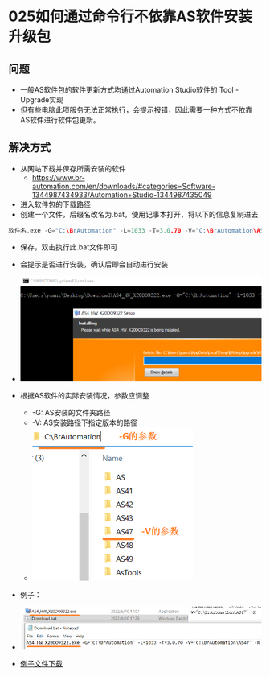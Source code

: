 # 025如何通过命令行不依靠AS软件安装升级包
## 问题
- 一般AS软件包的软件更新方式均通过Automation Studio软件的 Tool - Upgrade实现
- 但有些电脑此项服务无法正常执行，会提示报错，因此需要一种方式不依靠AS软件进行软件包更新。

## 解决方式
- 从网站下载并保存所需安装的软件
    - https://www.br-automation.com/en/downloads/#categories=Software-1344987434933/Automation+Studio-1344987435049
- 进入软件包的下载路径
- 创建一个文件，后缀名改名为.bat，使用记事本打开，将以下的信息复制进去
```C
软件名.exe -G="C:\BrAutomation" -L=1033 -T=3.0.70 -V="C:\BrAutomation\AS47" -R
```
- 保存，双击执行此.bat文件即可
- 会提示是否进行安装，确认后即会自动进行安装
- ![Img](FILES/025如何通过命令行不依靠AS软件安装升级包.md/img-20220610173648.png)


- 根据AS软件的实际安装情况，参数应调整
    - -G: AS安装的文件夹路径
    - -V: AS安装路径下指定版本的路径
    - ![Img](FILES/025如何通过命令行不依靠AS软件安装升级包.md/img-20220610172557.png)

- 例子：
- ![Img](FILES/025如何通过命令行不依靠AS软件安装升级包.md/img-20220610173420.png)
- [例子文件下载](FILES/025如何通过命令行不依靠AS软件安装升级包.md/Update.zip)



